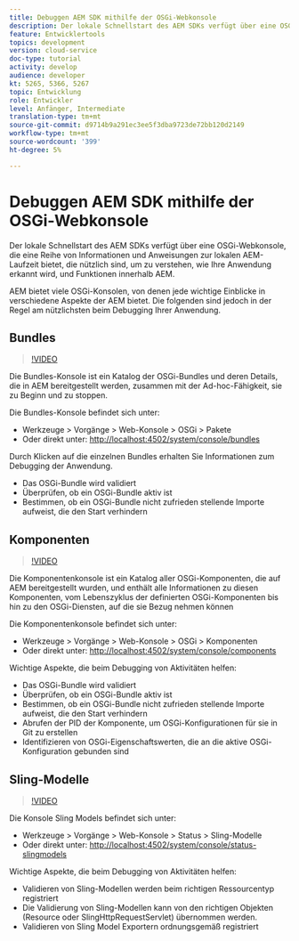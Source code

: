 ```yaml
---
title: Debuggen AEM SDK mithilfe der OSGi-Webkonsole
description: Der lokale Schnellstart des AEM SDKs verfügt über eine OSGi-Webkonsole, die eine Reihe von Informationen und Anweisungen zur lokalen AEM-Laufzeit bietet, die nützlich sind, um zu verstehen, wie Ihre Anwendung erkannt wird, und Funktionen innerhalb AEM.
feature: Entwicklertools
topics: development
version: cloud-service
doc-type: tutorial
activity: develop
audience: developer
kt: 5265, 5366, 5267
topic: Entwicklung
role: Entwickler
level: Anfänger, Intermediate
translation-type: tm+mt
source-git-commit: d9714b9a291ec3ee5f3dba9723de72bb120d2149
workflow-type: tm+mt
source-wordcount: '399'
ht-degree: 5%

---
```



# Debuggen AEM SDK mithilfe der OSGi-Webkonsole

Der lokale Schnellstart des AEM SDKs verfügt über eine OSGi-Webkonsole, die eine Reihe von Informationen und Anweisungen zur lokalen AEM-Laufzeit bietet, die nützlich sind, um zu verstehen, wie Ihre Anwendung erkannt wird, und Funktionen innerhalb AEM.

AEM bietet viele OSGi-Konsolen, von denen jede wichtige Einblicke in verschiedene Aspekte der AEM bietet. Die folgenden sind jedoch in der Regel am nützlichsten beim Debugging Ihrer Anwendung.

## Bundles

>[!VIDEO](https://video.tv.adobe.com/v/34335/?quality=12&learn=on)

Die Bundles-Konsole ist ein Katalog der OSGi-Bundles und deren Details, die in AEM bereitgestellt werden, zusammen mit der Ad-hoc-Fähigkeit, sie zu Beginn und zu stoppen.

Die Bundles-Konsole befindet sich unter:

+ Werkzeuge > Vorgänge > Web-Konsole > OSGi > Pakete
+ Oder direkt unter: [http://localhost:4502/system/console/bundles](http://localhost:4502/system/console/bundles)

Durch Klicken auf die einzelnen Bundles erhalten Sie Informationen zum Debugging der Anwendung.

+ Das OSGi-Bundle wird validiert
+ Überprüfen, ob ein OSGi-Bundle aktiv ist
+ Bestimmen, ob ein OSGi-Bundle nicht zufrieden stellende Importe aufweist, die den Start verhindern

## Komponenten 

>[!VIDEO](https://video.tv.adobe.com/v/34336/?quality=12&learn=on)

Die Komponentenkonsole ist ein Katalog aller OSGi-Komponenten, die auf AEM bereitgestellt wurden, und enthält alle Informationen zu diesen Komponenten, vom Lebenszyklus der definierten OSGi-Komponenten bis hin zu den OSGi-Diensten, auf die sie Bezug nehmen können

Die Komponentenkonsole befindet sich unter:

+ Werkzeuge > Vorgänge > Web-Konsole > OSGi > Komponenten
+ Oder direkt unter: [http://localhost:4502/system/console/components](http://localhost:4502/system/console/components)

Wichtige Aspekte, die beim Debugging von Aktivitäten helfen:

+ Das OSGi-Bundle wird validiert
+ Überprüfen, ob ein OSGi-Bundle aktiv ist
+ Bestimmen, ob ein OSGi-Bundle nicht zufrieden stellende Importe aufweist, die den Start verhindern
+ Abrufen der PID der Komponente, um OSGi-Konfigurationen für sie in Git zu erstellen
+ Identifizieren von OSGi-Eigenschaftswerten, die an die aktive OSGi-Konfiguration gebunden sind

## Sling-Modelle

>[!VIDEO](https://video.tv.adobe.com/v/34337/?quality=12&learn=on)

Die Konsole Sling Models befindet sich unter:

+ Werkzeuge > Vorgänge > Web-Konsole > Status > Sling-Modelle
+ Oder direkt unter: [http://localhost:4502/system/console/status-slingmodels](http://localhost:4502/system/console/status-slingmodels)

Wichtige Aspekte, die beim Debugging von Aktivitäten helfen:

+ Validieren von Sling-Modellen werden beim richtigen Ressourcentyp registriert
+ Die Validierung von Sling-Modellen kann von den richtigen Objekten (Resource oder SlingHttpRequestServlet) übernommen werden.
+ Validieren von Sling Model Exportern ordnungsgemäß registriert
